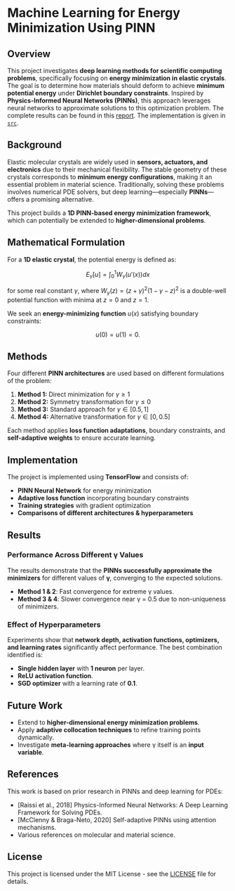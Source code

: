 # Machine Learning for Energy Minimization Using PINN

## Overview
This project investigates **deep learning methods for scientific computing problems**, specifically focusing on **energy minimization in elastic crystals**. The goal is to determine how materials should deform to achieve **minimum potential energy** under **Dirichlet boundary constraints**. Inspired by **Physics-Informed Neural Networks (PINNs)**, this approach leverages neural networks to approximate solutions to this optimization problem. The complete results can be found in this [report](report.pdf). The implementation is given in [`src`](src).

## Background
Elastic molecular crystals are widely used in **sensors, actuators, and electronics** due to their mechanical flexibility. The stable geometry of these crystals corresponds to **minimum energy configurations**, making it an essential problem in material science. Traditionally, solving these problems involves numerical PDE solvers, but deep learning—especially **PINNs**—offers a promising alternative.

This project builds a **1D PINN-based energy minimization framework**, which can potentially be extended to **higher-dimensional problems**.

## Mathematical Formulation
For a **1D elastic crystal**, the potential energy is defined as:

$$
E_\gamma [u] = \int_{0}^{1} W_\gamma (u'(x)) dx
$$

for some real constant $` \gamma `$, where $`W_\gamma (z) = (z + \gamma)^2 (1 - \gamma - z)^2 `$ is a double-well potential function with minima at $` z = 0 `$ and $` z = 1 `$.

We seek an **energy-minimizing function** $` u(x) `$ satisfying boundary constraints:

$$
u(0) = u(1) = 0 .
$$

## Methods
Four different **PINN architectures** are used based on different formulations of the problem:

1. **Method 1:** Direct minimization for $` \gamma \geq 1 `$
2. **Method 2:** Symmetry transformation for $` \gamma \leq 0 `$
3. **Method 3:** Standard approach for $` \gamma \in [0.5, 1] `$
4. **Method 4:** Alternative transformation for $` \gamma \in [0, 0.5] `$

Each method applies **loss function adaptations**, boundary constraints, and **self-adaptive weights** to ensure accurate learning.

## Implementation
The project is implemented using **TensorFlow** and consists of:

- **PINN Neural Network** for energy minimization
- **Adaptive loss function** incorporating boundary constraints
- **Training strategies** with gradient optimization
- **Comparisons of different architectures & hyperparameters**

## Results
### **Performance Across Different γ Values**
The results demonstrate that the **PINNs successfully approximate the minimizers** for different values of **γ**, converging to the expected solutions.

- **Method 1 & 2**: Fast convergence for extreme γ values.
- **Method 3 & 4**: Slower convergence near γ = 0.5 due to non-uniqueness of minimizers.

### Effect of Hyperparameters
Experiments show that **network depth, activation functions, optimizers, and learning rates** significantly affect performance. The best combination identified is:
- **Single hidden layer** with **1 neuron** per layer.
- **ReLU activation function**.
- **SGD optimizer** with a learning rate of **0.1**.

## Future Work
- Extend to **higher-dimensional energy minimization problems**.
- Apply **adaptive collocation techniques** to refine training points dynamically.
- Investigate **meta-learning approaches** where γ itself is an **input variable**.

## References
This work is based on prior research in PINNs and deep learning for PDEs:
- [Raissi et al., 2018] Physics-Informed Neural Networks: A Deep Learning Framework for Solving PDEs.
- [McClenny & Braga-Neto, 2020] Self-adaptive PINNs using attention mechanisms.
- Various references on molecular and material science.

## License
This project is licensed under the MIT License - see the [LICENSE](LICENSE) file for details.


